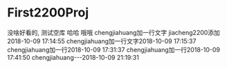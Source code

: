 # First2200Proj
没啥好看的, 测试空库
哈哈
哦哦
chengjiahuang加一行文字
jiacheng2200添加2018-10-09 17:14:55
chengjiahuang加一行文字2018-10-09 17:15:37 
chengjiahuang加一行2018-10-09 17:31:37
chengjiahuang加一行2018-10-09 17:41:50
chengjiahuang---2018-10-09 21:19:31